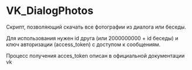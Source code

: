 # VK_DialogPhotos
Скрипт, позволяющий скачать все фотографии из диалога или беседы.

Для использования нужен id друга (или 2000000000 + id беседы) и ключ авторизации (access_token) с доступом к сообщениям.

Процесс получения acces_token описан в официальной документации vk



